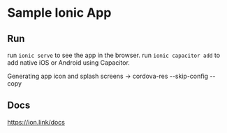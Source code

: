 # Sample Ionic App

## Run

run `ionic serve` to see the app in the browser.
run `ionic capacitor add` to add native iOS or Android using Capacitor.

Generating app icon and splash screens -> cordova-res --skip-config --copy

## Docs

https://ion.link/docs